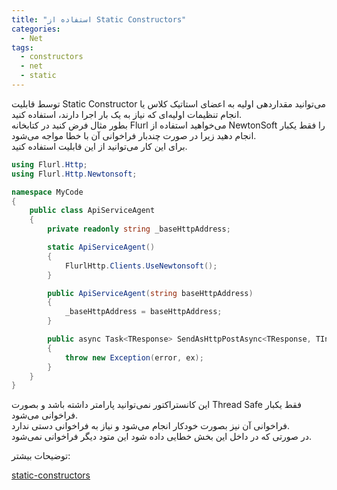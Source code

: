 ```yaml
---
title: "استفاده از Static Constructors"
categories:
  - Net
tags:
  - constructors
  - net
  - static
---
```


توسط قابلیت Static Constructor می‌توانید مقداردهی اولیه به اعضای استاتیک کلاس یا انجام تنظیمات اولیه‌ای که نیاز به یک بار اجرا دارند، استفاده کنید.  
بطور مثال فرض کنید در کتابخانه Flurl می‌خواهید استفاده از NewtonSoft را فقط یکبار انجام دهید زیرا در صورت چندبار فراخوانی آن با خطا مواجه می‌شود.  
برای این کار می‌توانید از این قابلیت استفاده کنید.  

```csharp
using Flurl.Http;
using Flurl.Http.Newtonsoft;

namespace MyCode
{
    public class ApiServiceAgent
    {
        private readonly string _baseHttpAddress;

        static ApiServiceAgent()
        {
            FlurlHttp.Clients.UseNewtonsoft();
        }

        public ApiServiceAgent(string baseHttpAddress)
        {
            _baseHttpAddress = baseHttpAddress;
        }

        public async Task<TResponse> SendAsHttpPostAsync<TResponse, TInput>(TInput message, string url, Dictionary<string, string> headers = null)
        {
            throw new Exception(error, ex); 
        }
    }
}
```

این کانستراکتور نمی‌توانید پارامتر داشته باشد و بصورت Thread Safe فقط یکبار فراخوانی می‌شود.  
فراخوانی آن نیز بصورت خودکار انجام می‌شود و نیاز به فراخوانی دستی ندارد.  
در صورتی که در داخل این بخش خطایی داده شود این متود دیگر فراخوانی نمی‌شود.  

توضیحات بیشتر:  

[static-constructors](https://learn.microsoft.com/en-us/dotnet/csharp/programming-guide/classes-and-structs/static-constructors)